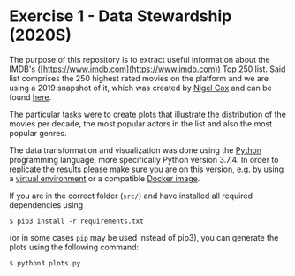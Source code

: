 # Exercise 1 - Data Stewardship (2020S)

The purpose of this repository is to extract useful information about the IMDB's ([https://www.imdb.com](https://www.imdb.com)) Top 250 list. Said list comprises the 250 highest rated movies on the platform and we are using a 2019 snapshot of it, which was created by [Nigel Cox](https://www.kaggle.com/bartius) and can be found [here](https://www.kaggle.com/bartius/imdb-top-250-movies-info/data).

The particular tasks were to create plots that illustrate the distribution of the movies per decade, the most popular actors in the list and also the most popular genres.

The data transformation and visualization was done using the [Python](https://www.python.org/) programming language, more specifically Python version 3.7.4. In order to replicate the results please make sure you are on this version, e.g. by using a [virtual environment](https://virtualenv.pypa.io/en/stable/) or a compatible [Docker image](https://github.com/docker-library/python/blob/695bd3c10cdf1692a2af9abdc51f0eff99731e78/3.7/alpine3.10/Dockerfile). 

If you are in the correct folder (`src/`) and have installed all required dependencies using 

	$ pip3 install -r requirements.txt

(or in some cases `pip` may be used instead of pip3), you can generate the plots using the following command:
 
	$ python3 plots.py
 